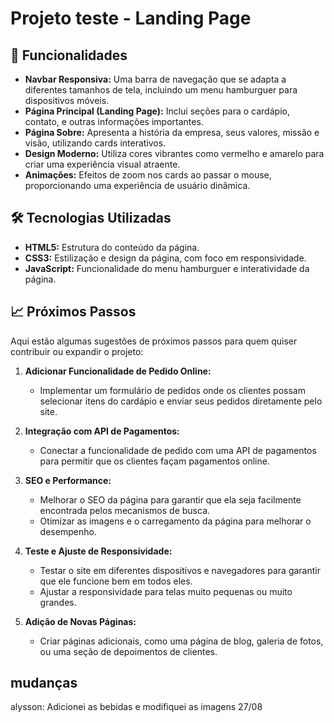 # Projeto teste - Landing Page



## 🚀 Funcionalidades

- **Navbar Responsiva:** Uma barra de navegação que se adapta a diferentes tamanhos de tela, incluindo um menu hamburguer para dispositivos móveis.
- **Página Principal (Landing Page):** Inclui seções para o cardápio, contato, e outras informações importantes.
- **Página Sobre:** Apresenta a história da empresa, seus valores, missão e visão, utilizando cards interativos.
- **Design Moderno:** Utiliza cores vibrantes como vermelho e amarelo para criar uma experiência visual atraente.
- **Animações:** Efeitos de zoom nos cards ao passar o mouse, proporcionando uma experiência de usuário dinâmica.

## 🛠️ Tecnologias Utilizadas

- **HTML5:** Estrutura do conteúdo da página.
- **CSS3:** Estilização e design da página, com foco em responsividade.
- **JavaScript:** Funcionalidade do menu hamburguer e interatividade da página.

## 📈 Próximos Passos

Aqui estão algumas sugestões de próximos passos para quem quiser contribuir ou expandir o projeto:

1. **Adicionar Funcionalidade de Pedido Online:**
   - Implementar um formulário de pedidos onde os clientes possam selecionar itens do cardápio e enviar seus pedidos diretamente pelo site.

2. **Integração com API de Pagamentos:**
   - Conectar a funcionalidade de pedido com uma API de pagamentos para permitir que os clientes façam pagamentos online.

3. **SEO e Performance:**
   - Melhorar o SEO da página para garantir que ela seja facilmente encontrada pelos mecanismos de busca.
   - Otimizar as imagens e o carregamento da página para melhorar o desempenho.

4. **Teste e Ajuste de Responsividade:**
   - Testar o site em diferentes dispositivos e navegadores para garantir que ele funcione bem em todos eles.
   - Ajustar a responsividade para telas muito pequenas ou muito grandes.

5. **Adição de Novas Páginas:**
   - Criar páginas adicionais, como uma página de blog, galeria de fotos, ou uma seção de depoimentos de clientes.


## mudanças 

alysson: Adicionei as bebidas e modifiquei as imagens 27/08